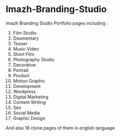 # Imazh-Branding-Studio
Imazh Branding Studio Portfolio pages
including :
1. Film Studio
2. Doumentary
3. Teaser
4. Music Video
5. Short Film
6. Photography Studio
7. Decorative
8. Portrait
9. Product
10. Motion Graphic
11. Development
12. Wordpress
13. Digital Marketing
14. Content Writing
15. Seo
16. Social Media
17. Graphic Design

And also 18 clone pages of them in english language
